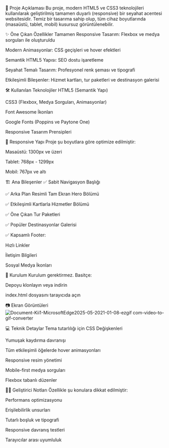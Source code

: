 
📌 Proje Açıklaması
Bu proje, modern HTML5 ve CSS3 teknolojileri kullanılarak geliştirilmiş tamamen duyarlı (responsive) bir seyahat acentesi websitesidir. Temiz bir tasarıma sahip olup, tüm cihaz boyutlarında (masaüstü, tablet, mobil) kusursuz görüntülenebilir.

✨ Öne Çıkan Özellikler
Tamamen Responsive Tasarım: Flexbox ve medya sorguları ile oluşturuldu

Modern Animasyonlar: CSS geçişleri ve hover efektleri

Semantik HTML5 Yapısı: SEO dostu işaretleme

Seyahat Temalı Tasarım: Profesyonel renk şeması ve tipografi

Etkileşimli Bileşenler: Hizmet kartları, tur paketleri ve destinasyon galerisi

🛠 Kullanılan Teknolojiler
HTML5 (Semantik Yapı)

CSS3 (Flexbox, Medya Sorguları, Animasyonlar)

Font Awesome İkonları

Google Fonts (Poppins ve Paytone One)

Responsive Tasarım Prensipleri

📱 Responsive Yapı
Proje şu boyutlara göre optimize edilmiştir:

Masaüstü: 1300px ve üzeri

Tablet: 768px - 1299px

Mobil: 767px ve altı

🏗️ Ana Bileşenler
✅ Sabit Navigasyon Başlığı

✅ Arka Plan Resimli Tam Ekran Hero Bölümü

✅ Etkileşimli Kartlarla Hizmetler Bölümü

✅ Öne Çıkan Tur Paketleri

✅ Popüler Destinasyonlar Galerisi

✅ Kapsamlı Footer:

Hızlı Linkler

İletişim Bilgileri

Sosyal Medya İkonları

🚀 Kurulum
Kurulum gerektirmez. Basitçe:

Depoyu klonlayın veya indirin

index.html dosyasını tarayıcıda açın

📷 Ekran Görüntüleri
![Document-Kii1-MicrosoftEdge2025-05-2021-01-08-ezgif com-video-to-gif-converter](https://github.com/user-attachments/assets/454643a7-145d-49f0-9eb9-c0f59b802c8c)


💻 Teknik Detaylar
Tema tutarlılığı için CSS Değişkenleri

Yumuşak kaydırma davranışı

Tüm etkileşimli öğelerde hover animasyonları

Responsive resim yönetimi

Mobile-first medya sorguları

Flexbox tabanlı düzenler

👨‍💻 Geliştirici Notları
Özellikle şu konulara dikkat edilmiştir:

Performans optimizasyonu

Erişilebilirlik unsurları

Tutarlı boşluk ve tipografi

Responsive davranış testleri

Tarayıcılar arası uyumluluk
